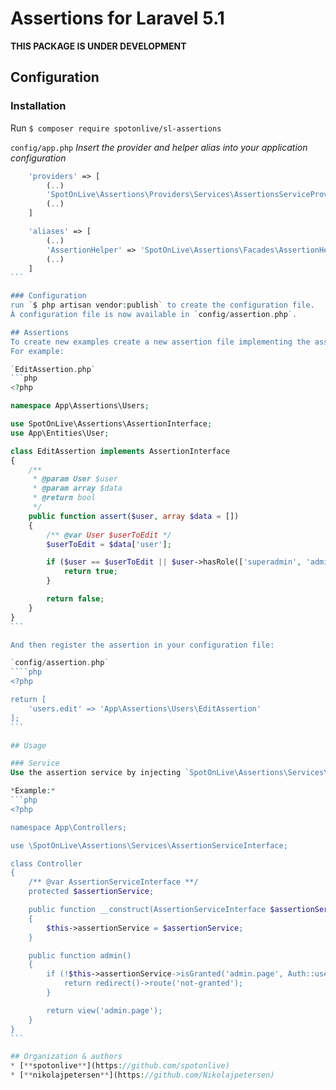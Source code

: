 # Assertions for Laravel 5.1

**THIS PACKAGE IS UNDER DEVELOPMENT**

## Configuration

### Installation
Run `$ composer require spotonlive/sl-assertions`

`config/app.php`
*Insert the provider and helper alias into your application configuration*
````php
    'providers' => [
        (..)
        'SpotOnLive\Assertions\Providers\Services\AssertionsServiceProvider'
        (..)
    ]

    'aliases' => [
        (..)
        'AssertionHelper' => 'SpotOnLive\Assertions\Facades\AssertionHelperFacade'
        (..)
    ]
```

### Configuration
run `$ php artisan vendor:publish` to create the configuration file.
À configuration file is now available in `config/assertion.php`.

## Assertions
To create new examples create a new assertion file implementing the assertion interface.
For example:

`EditAssertion.php`
```php
<?php

namespace App\Assertions\Users;

use SpotOnLive\Assertions\AssertionInterface;
use App\Entities\User;

class EditAssertion implements AssertionInterface
{
    /**
     * @param User $user
     * @param array $data
     * @return bool
     */
    public function assert($user, array $data = [])
    {
        /** @var User $userToEdit */
        $userToEdit = $data['user'];

        if ($user == $userToEdit || $user->hasRole(['superadmin', 'admin'])) {
            return true;
        }

        return false;
    }
}
```

And then register the assertion in your configuration file:

`config/assertion.php`
````php
<?php

return [
    'users.edit' => 'App\Assertions\Users\EditAssertion'
];
```

## Usage

### Service
Use the assertion service by injecting `SpotOnLive\Assertions\Services\AssertionService`.

*Example:*
```php
<?php

namespace App\Controllers;

use \SpotOnLive\Assertions\Services\AssertionServiceInterface;

class Controller
{
    /** @var AssertionServiceInterface **/
    protected $assertionService;

    public function __construct(AssertionServiceInterface $assertionService)
    {
        $this->assertionService = $assertionService;
    }

    public function admin()
    {
        if (!$this->assertionService->isGranted('admin.page', Auth::user())) {
            return redirect()->route('not-granted');
        }

        return view('admin.page');
    }
}
```

## Organization & authors
* [**spotonlive**](https://github.com/spotonlive)
* [**nikolajpetersen**](https://github.com/Nikolajpetersen)